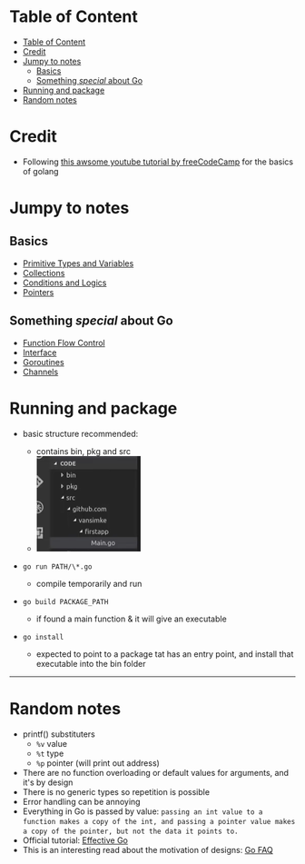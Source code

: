 # Table of Content

- [Table of Content](#table-of-content)
- [Credit](#credit)
- [Jumpy to notes](#jumpy-to-notes)
  - [Basics](#basics)
  - [Something _special_ about Go](#something-special-about-go)
- [Running and package](#running-and-package)
- [Random notes](#random-notes)

# Credit

- Following [this awsome youtube tutorial by freeCodeCamp](https://www.youtube.com/watch?v=YS4e4q9oBaU&t=4752s) for the basics of golang

# Jumpy to notes

## Basics

- [Primitive Types and Variables](./Basic-part1-primitive-types-and-var.md)
- [Collections](./Basic-part2-collections.md)
- [Conditions and Logics](./Basic-part3-conditional-and-logical.md)
- [Pointers](./Basic-part4-pointers.md)

## Something _special_ about Go

- [Function Flow Control](./Function-Control.md)
- [Interface](./Interface.md)
- [Goroutines](./Goroutines.md)
- [Channels](./Channels.md)

# Running and package

- basic structure recommended:

  - contains bin, pkg and src
  - ![basicProjectStructure](imgs/basicProjectStructure.PNG)

- `go run PATH/\*.go`
  - compile temporarily and run
- `go build PACKAGE_PATH`
  - if found a main function & it will give an executable
- `go install`
  - expected to point to a package tat has an entry point, and install that executable into the bin folder

---

# Random notes

- printf() substituters
  - `%v` value
  - `%t` type
  - `%p` pointer (will print out address)
- There are no function overloading or default values for arguments, and it's by design
- There is no generic types so repetition is possible
- Error handling can be annoying
- Everything in Go is passed by value: `passing an int value to a function makes a copy of the int, and passing a pointer value makes a copy of the pointer, but not the data it points to.`
- Official tutorial: [Effective Go](https://go.dev/doc/effective_go)
- This is an interesting read about the motivation of designs: [Go FAQ](https://go.dev/doc/faq)
